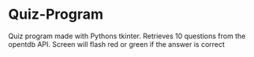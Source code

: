 # Quiz-Program
Quiz program made with Pythons tkinter. 
Retrieves 10 questions from the opentdb API. 
Screen will flash red or green if the answer is correct
